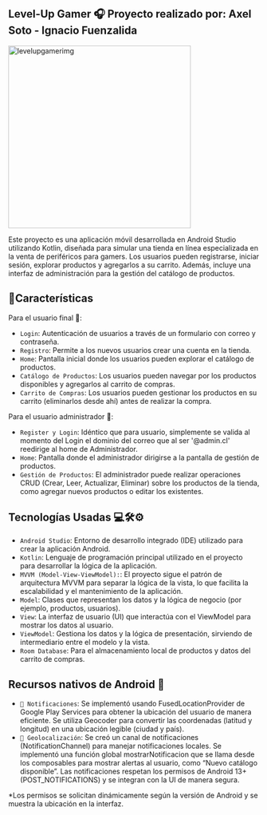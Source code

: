 ## Level-Up Gamer 🎧 Proyecto realizado por: Axel Soto - Ignacio Fuenzalida
<img width="366" height="366" alt="levelupgamerimg" src="https://github.com/user-attachments/assets/52e1dc30-06e6-477c-93dc-f886625e6297" />

Este proyecto es una aplicación móvil desarrollada en Android Studio utilizando Kotlin, diseñada para simular una tienda en línea especializada en la venta de periféricos para gamers. Los usuarios pueden registrarse, iniciar sesión, explorar productos y agregarlos a su carrito. Además, incluye una interfaz de administración para la gestión del catálogo de productos.

## :hammer:Características
Para el usuario final 👤:
- `Login`:  Autenticación de usuarios a través de un formulario con correo y contraseña.
- `Registro`: Permite a los nuevos usuarios crear una cuenta en la tienda.
- `Home`: Pantalla inicial donde los usuarios pueden explorar el catálogo de productos.
- `Catálogo de Productos`: Los usuarios pueden navegar por los productos disponibles y agregarlos al carrito de compras.
- `Carrito de Compras`:  Los usuarios pueden gestionar los productos en su carrito (eliminarlos desde ahí) antes de realizar la compra.

Para el usuario administrador 👑:
- `Register y Login`: Idéntico que para usuario, simplemente se valida al momento del Login el dominio del correo que al ser '@admin.cl' reedirige al home de Administrador.
- `Home`: Pantalla donde el administrador dirigirse a la pantalla de gestión de productos.
- `Gestión de Productos`: El administrador puede realizar operaciones CRUD (Crear, Leer, Actualizar, Eliminar) sobre los productos de la tienda, como agregar nuevos productos o editar los existentes.

## Tecnologías Usadas 💻🛠️⚙️

- `Android Studio`: Entorno de desarrollo integrado (IDE) utilizado para crear la aplicación Android.
- `Kotlin`: Lenguaje de programación principal utilizado en el proyecto para desarrollar la lógica de la aplicación.
- `MVVM (Model-View-ViewModel):`:  El proyecto sigue el patrón de arquitectura MVVM para separar la lógica de la vista, lo que facilita la escalabilidad y el mantenimiento de la aplicación.
- `Model`: Clases que representan los datos y la lógica de negocio (por ejemplo, productos, usuarios).
- `View`: La interfaz de usuario (UI) que interactúa con el ViewModel para mostrar los datos al usuario.
- `ViewModel`: Gestiona los datos y la lógica de presentación, sirviendo de intermediario entre el modelo y la vista.
- `Room Database`: Para el almacenamiento local de productos y datos del carrito de compras.

## Recursos nativos de Android 🤖 
- `🔔 Notificaciones`: Se implementó usando FusedLocationProvider de Google Play Services para obtener la ubicación del usuario de manera eficiente. Se utiliza Geocoder para convertir las coordenadas (latitud y longitud) en una ubicación legible (ciudad y país).
- `📍 Geolocalización`: Se creó un canal de notificaciones (NotificationChannel) para manejar notificaciones locales. Se implementó una función global mostrarNotificacion que se llama desde los composables para mostrar alertas al usuario, como “Nuevo catálogo disponible”. Las notificaciones respetan los permisos de Android 13+ (POST_NOTIFICATIONS) y se integran con la UI de manera segura.
  
*Los permisos se solicitan dinámicamente según la versión de Android y se muestra la ubicación en la interfaz.
